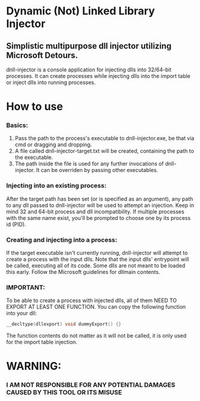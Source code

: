 # Dynamic (Not) Linked Library Injector
## Simplistic multipurpose dll injector utilizing Microsoft Detours.
dnll-injector is a console application for injecting dlls into 32/64-bit processes.
It can create processes while injecting dlls into the import table or inject dlls into running processes.
# How to use
### Basics:
1. Pass the path to the process's executable to dnll-injector.exe, be that via cmd or dragging and dropping.
2. A file called dnll-injector-target.txt will be created, containing the path to the executable.
3. The path inside the file is used for any further invocations of dnll-injector. It can be overriden by passing other executables.
### Injecting into an existing process:
After the target path has been set (or is specified as an argument), any path to any dll passed to dnll-injector will be used to
attempt an injection. Keep in mind 32 and 64-bit process and dll incompatibility. If multiple processes with the same name exist,
you'll be prompted to choose one by its process id (PID).
### Creating and injecting into a process:
If the target executable isn't currently running, dnll-injector will attempt to create a process with the input dlls. 
Note that the input dlls' entrypoint will be called, executing all of its code. Some dlls are not meant to be loaded this early.
Follow the Microsoft guidelines for dllmain contents. 
### IMPORTANT:
To be able to create a process with injected dlls, all of them NEED TO EXPORT AT LEAST ONE FUNCTION. 
You can copy the following function into your dll:
```cpp
__decltype(dllexport) void dummyExport() {}
```
The function contents do not matter as it will not be called, it is only used for the import table injection.
# WARNING:
### I AM NOT RESPONSIBLE FOR ANY POTENTIAL DAMAGES CAUSED BY THIS TOOL OR ITS MISUSE
